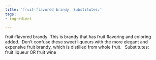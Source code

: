 ```yaml
---
title: 'fruit-flavored brandy  Substitutes:'
tags:
- ingredient

---
```

fruit-flavored brandy  This is brandy that has fruit flavoring and coloring added.  Don't confuse these sweet liqueurs with the more elegant and expensive fruit brandy, which is distilled from whole fruit.   Substitutes:   fruit liqueur OR fruit wine
